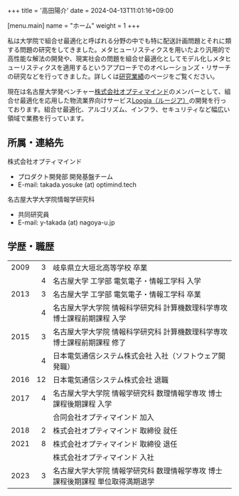 +++
title = '高田陽介'
date = 2024-04-13T11:01:16+09:00

[menu.main]
name = "ホーム"
weight = 1
+++

私は大学院で組合せ最適化と呼ばれる分野の中でも特に配送計画問題とそれに類する問題の研究をしてきました。メタヒューリスティクスを用いたより汎用的で高性能な解法の開発や、現実社会の問題を組合せ最適化としてモデル化しメタヒューリスティクスを適用するというアプローチでのオペレーションズ・リサーチの研究などを行ってきました。詳しくは[研究業績](/vita/)のページをご覧ください。

現在は名古屋大学発ベンチャー[株式会社オプティマインド](https://www.optimind.tech/)のメンバーとして、組合せ最適化を応用した物流業界向けサービス[Loogia（ルージア）](https://loogia.jp/)の開発を行っております。組合せ最適化、アルゴリズム、インフラ、セキュリティなど幅広い領域で業務を行っています。

## 所属・連絡先

株式会社オプティマインド

- プロダクト開発部 開発基盤チーム
- E-mail: takada.yosuke (at) optimind.tech

名古屋大学大学院情報学研究科

- 共同研究員
- E-mail: y-takada (at) nagoya-u.jp

## 学歴・職歴

|      |    |                                                                                |
|-----:|---:|:-------------------------------------------------------------------------------|
| 2009 |  3 | 岐阜県立大垣北高等学校 卒業                                                    |
|      |  4 | 名古屋大学 工学部 電気電子・情報工学科 入学                                    |
| 2013 |  3 | 名古屋大学 工学部 電気電子・情報工学科 卒業                                    |
|      |  4 | 名古屋大学大学院 情報科学研究科 計算機数理科学専攻 博士課程前期課程 入学       |
| 2015 |  3 | 名古屋大学大学院 情報科学研究科 計算機数理科学専攻 博士課程前期課程 修了       |
|      |  4 | 日本電気通信システム株式会社 入社（ソフトウェア開発職）                        |
| 2016 | 12 | 日本電気通信システム株式会社 退職                                              |
| 2017 |  4 | 名古屋大学大学院 情報学研究科 数理情報学専攻 博士課程後期課程 入学             |
|      |    | 合同会社オプティマインド 加入                                                  |
| 2018 |  2 | 株式会社オプティマインド 取締役 就任                                           |
| 2021 |  8 | 株式会社オプティマインド 取締役 退任                                           |
|      |    | 株式会社オプティマインド 入社                                                  |
| 2023 |  3 | 名古屋大学大学院 情報学研究科 数理情報学専攻 博士課程後期課程 単位取得満期退学 |
